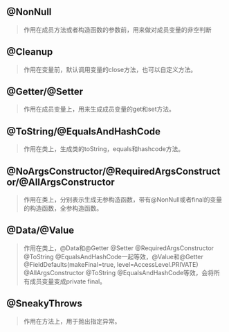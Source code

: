 ## @NonNull
> 作用在成员方法或者构造函数的参数前，用来做对成员变量的非空判断

## @Cleanup
> 作用在变量前，默认调用变量的close方法，也可以自定义方法。

## @Getter/@Setter
> 作用在成员变量上，用来生成成员变量的get和set方法。

## @ToString/@EqualsAndHashCode
> 作用在类上，生成类的toString，equals和hashcode方法。

## @NoArgsConstructor/@RequiredArgsConstructor/@AllArgsConstructor
> 作用在类上，分别表示生成无参构造函数，带有@NonNull或者final的变量的构造函数，全参构造函数。

## @Data/@Value
> 作用在类上，@Data和@Getter @Setter @RequiredArgsConstructor @ToString @EqualsAndHashCode一起等效，@Value和@Getter @FieldDefaults(makeFinal=true, level=AccessLevel.PRIVATE) @AllArgsConstructor @ToString @EqualsAndHashCode等效，会将所有成员变量变成private final。

## @SneakyThrows
> 作用在方法上，用于抛出指定异常。




